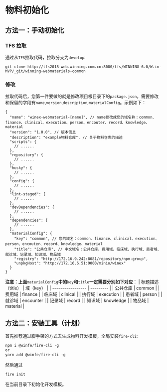 # 物料初始化

## 方法一：手动初始化

### TFS 拉取

通过从`TFS`拉取代码，拉取分支为`develop`:

```git
git clone http://tfs2018-web.winning.com.cn:8080/tfs/WINNING-6.0/W.in-MVP/_git/winning-webmaterials-common
```

### 修改

拉取代码后，您第一件要做的就是修改项目根目录下的`package.json`，需要修改和保留的字段有`name`,`version`,`description`,`materialConfig`。示例如下：

```git
{
  "name": "winex-webmaterial-[name]", // name修改成您的域名称：common、finance、clinical、execution、person、encouter、record、knowledge、material
  "version": "1.0.0", // 版本信息
  "description": "example物料仓库", // 关于物料仓库的描述
  "scripts": {
    // ......
  },
  "repository": {
    // ......
  },
  "husky": {
    // ......
  },
  "config": {
    // ......
  },
  "lint-staged": {
    // ......
  },
  "devDependencies": {
    // ......
  },
  "dependencies": {
    // ......
  },
  "materialConfig": {
    "key": "common", // 您的域名：common、finance、clinical、execution、person、encouter、record、knowledge、material
    "title": "公共仓库", // 中文域名：公共仓库、费用域、临床域、执行域、患者域、就诊域、记录域、知识域、物品域
    "registry": "http://172.16.9.242:8081/repository/npm-group",
    "unpkgHost": "http://172.16.6.51:9000/minio/winex"
  }
}

```

**注意：上面**`materialConfig`**中的**`key`**和**`title`**一定需要分别如下对应**：
| 标题描述（title） | 域（key） |
| ----------------- | --------- |
| 公共仓库 | common |
| 费用域 | finance |
| 临床域 | clinical |
| 执行域 | execution |
| 患者域 | person |
| 就诊域 | encounter |
| 记录域 | record |
| 知识域 | knowledge |
| 物品域 | material |

## 方法二：安装工具（计划）

首先推荐通过脚手架的方式去生成物料开发模板，全局安装`fire-cli`:

```javascript
npm i @winfe/fire-cli -g
or
yarn add @winfe/fire-cli -g
```

然后通过

```javascript
fire init
```

在当前目录下初始化开发模板。
